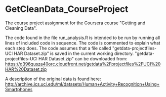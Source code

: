 GetCleanData_CourseProject
==========================

The course project assignment for the Coursera course "Getting and Cleaning Data".

The code found in the file run_analysis.R is intended to be run by running all lines of included code in sequence. The code is commented to explain what each step does. The code assumes that a file called "getdata-projectfiles-UCI HAR Dataset.zip" is saved in the current working directory. "getdata-projectfiles-UCI HAR Dataset.zip" can be downloaded from: https://d396qusza40orc.cloudfront.net/getdata%2Fprojectfiles%2FUCI%20HAR%20Dataset.zip

A description of the original data is found here: http://archive.ics.uci.edu/ml/datasets/Human+Activity+Recognition+Using+Smartphones
